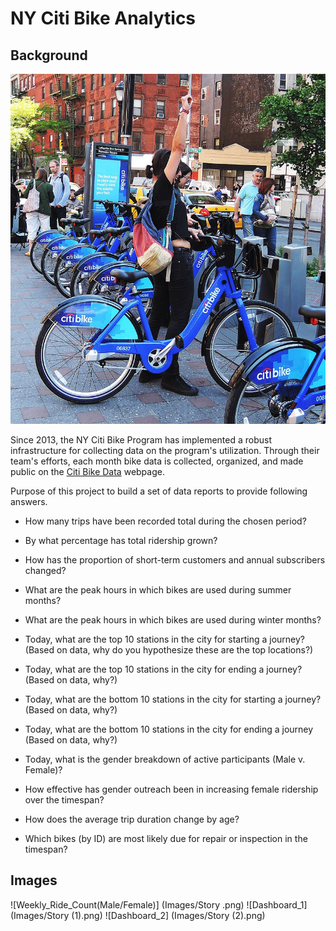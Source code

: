 # NY Citi Bike Analytics

## Background

![Citi-Bikes](Images/citi-bike-station-bikes.jpg)

Since 2013, the NY Citi Bike Program has implemented a robust infrastructure for collecting data on the program's utilization. Through their team's efforts, each month bike data is collected, organized, and made public on the [Citi Bike Data](https://www.citibikenyc.com/system-data) webpage.

Purpose of this project to build a set of data reports to provide following answers.

* How many trips have been recorded total during the chosen period?

* By what percentage has total ridership grown?

* How has the proportion of short-term customers and annual subscribers changed?

* What are the peak hours in which bikes are used during summer months?

* What are the peak hours in which bikes are used during winter months?

* Today, what are the top 10 stations in the city for starting a journey? (Based on data, why do you hypothesize these are the top locations?)

* Today, what are the top 10 stations in the city for ending a journey? (Based on data, why?)

* Today, what are the bottom 10 stations in the city for starting a journey? (Based on data, why?)

* Today, what are the bottom 10 stations in the city for ending a journey (Based on data, why?)

* Today, what is the gender breakdown of active participants (Male v. Female)?

* How effective has gender outreach been in increasing female ridership over the timespan?

* How does the average trip duration change by age?

* Which bikes (by ID) are most likely due for repair or inspection in the timespan?

## Images

![Weekly_Ride_Count(Male/Female)] (Images/Story .png)
![Dashboard_1] (Images/Story  (1).png)
![Dashboard_2] (Images/Story  (2).png)

